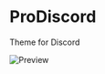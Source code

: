 # ProDiscord
Theme for Discord

![Preview](https://github.com/ProChopa/ProDiscord/assets/112766478/ef7fbe45-6204-4a14-9107-bfbd92c07f09)

